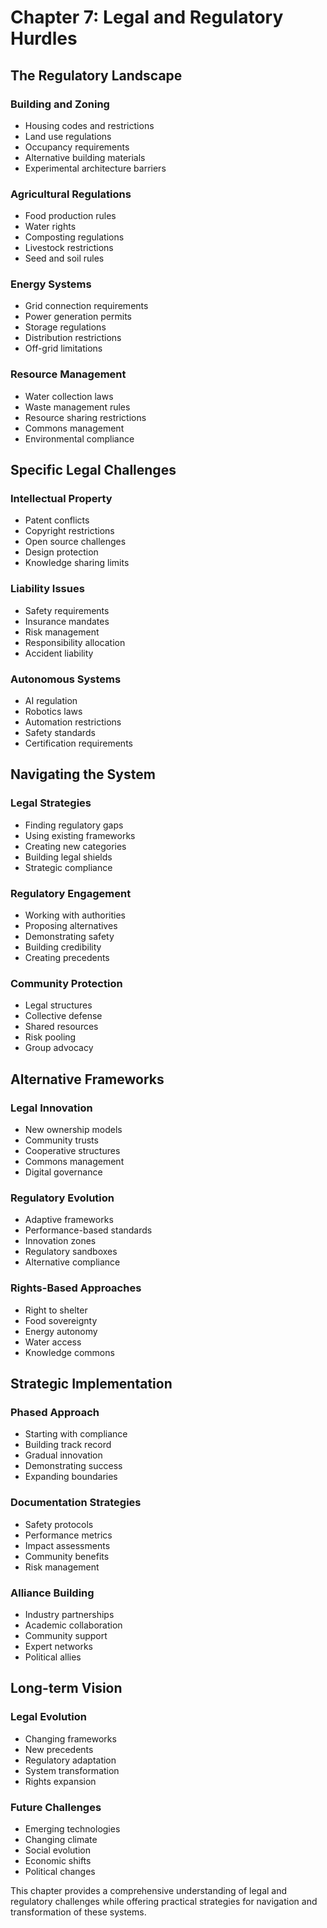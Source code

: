 # Chapter 7: Legal and Regulatory Hurdles

## The Regulatory Landscape
### Building and Zoning
- Housing codes and restrictions
- Land use regulations
- Occupancy requirements
- Alternative building materials
- Experimental architecture barriers

### Agricultural Regulations
- Food production rules
- Water rights
- Composting regulations
- Livestock restrictions
- Seed and soil rules

### Energy Systems
- Grid connection requirements
- Power generation permits
- Storage regulations
- Distribution restrictions
- Off-grid limitations

### Resource Management
- Water collection laws
- Waste management rules
- Resource sharing restrictions
- Commons management
- Environmental compliance

## Specific Legal Challenges
### Intellectual Property
- Patent conflicts
- Copyright restrictions
- Open source challenges
- Design protection
- Knowledge sharing limits

### Liability Issues
- Safety requirements
- Insurance mandates
- Risk management
- Responsibility allocation
- Accident liability

### Autonomous Systems
- AI regulation
- Robotics laws
- Automation restrictions
- Safety standards
- Certification requirements

## Navigating the System
### Legal Strategies
- Finding regulatory gaps
- Using existing frameworks
- Creating new categories
- Building legal shields
- Strategic compliance

### Regulatory Engagement
- Working with authorities
- Proposing alternatives
- Demonstrating safety
- Building credibility
- Creating precedents

### Community Protection
- Legal structures
- Collective defense
- Shared resources
- Risk pooling
- Group advocacy

## Alternative Frameworks
### Legal Innovation
- New ownership models
- Community trusts
- Cooperative structures
- Commons management
- Digital governance

### Regulatory Evolution
- Adaptive frameworks
- Performance-based standards
- Innovation zones
- Regulatory sandboxes
- Alternative compliance

### Rights-Based Approaches
- Right to shelter
- Food sovereignty
- Energy autonomy
- Water access
- Knowledge commons

## Strategic Implementation
### Phased Approach
- Starting with compliance
- Building track record
- Gradual innovation
- Demonstrating success
- Expanding boundaries

### Documentation Strategies
- Safety protocols
- Performance metrics
- Impact assessments
- Community benefits
- Risk management

### Alliance Building
- Industry partnerships
- Academic collaboration
- Community support
- Expert networks
- Political allies

## Long-term Vision
### Legal Evolution
- Changing frameworks
- New precedents
- Regulatory adaptation
- System transformation
- Rights expansion

### Future Challenges
- Emerging technologies
- Changing climate
- Social evolution
- Economic shifts
- Political changes

This chapter provides a comprehensive understanding of legal and regulatory challenges while offering practical strategies for navigation and transformation of these systems.
